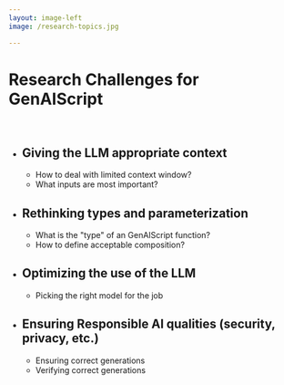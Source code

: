```yaml
---
layout: image-left
image: /research-topics.jpg

---
```

# Research Challenges for GenAIScript
&nbsp;
- Giving the LLM appropriate context
    -
    - How to deal with limited context window?
    - What inputs are most important?

- Rethinking types and parameterization
    -
    - What is the "type" of an GenAIScript function?
    - How to define acceptable composition?

- Optimizing the use of the LLM
    -
    - Picking the right model for the job

- Ensuring Responsible AI qualities (security, privacy, etc.)
    -
    - Ensuring correct generations
    - Verifying correct generations



